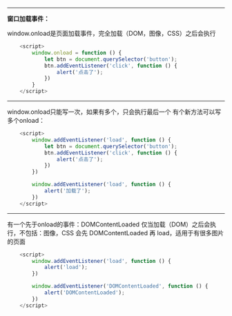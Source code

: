 
---

**窗口加载事件：**

window.onload是页面加载事件，完全加载（DOM，图像，CSS）之后会执行

```javascript
    <script>
        window.onload = function () {
            let btn = document.querySelector('button');
            btn.addEventListener('click', function () {
                alert('点击了');
            })
        }
    </script>
```

------------

window.onload只能写一次，如果有多个，只会执行最后一个
有个新方法可以写多个onload：

```javascript
    <script>
        window.addEventListener('load', function () {
            let btn = document.querySelector('button');
            btn.addEventListener('click', function () {
                alert('点击了');
            })
        })

        window.addEventListener('load', function () {
            alert('加载了');
        })
    </script>
```

------------

有一个先于onload的事件：DOMContentLoaded
仅当加载（DOM）之后会执行，不包括：图像，CSS
会先 DOMContentLoaded 再 load，适用于有很多图片的页面

```javascript
    <script>
        window.addEventListener('load', function () {
            alert('load');
        })

        window.addEventListener('DOMContentLoaded', function () {
            alert('DOMContentLoaded');
        })
    </script>
```

